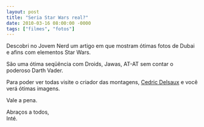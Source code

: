 ```yaml
---
layout: post
title: "Seria Star Wars real?"
date: 2010-03-16 08:00:00 -0000
tags: ["filmes", "fotos"]
---
```

Descobri no Jovem Nerd um artigo em que mostram ótimas fotos de Dubai e afins com elementos Star Wars.

São uma ótima seqüência com Droids, Jawas, AT-AT sem contar o poderoso Darth Vader.

Para poder ver todas visite o criador das montagens, <a href="https://www.cedricdelsaux.com/dark-lens-welcome-to-the-dark-corporation">Cedric Delsaux</a> e você verá ótimas imagens.

Vale a pena.

Abraços a todos,  
Inté.